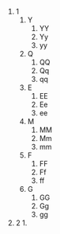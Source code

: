 1. 1
	1. Y
		1. YY
		2. Yy
		3. yy
	2. Q
		1. QQ
		2. Qq
		3. qq
	3. E
		1. EE
		2. Ee
		3. ee
	4. M
		1. MM
		2. Mm
		3. mm
	5. F
		1. FF
		2. Ff
		3. ff
	6. G
		1. GG
		2. Gg
		3. gg
2. 2
	1. 